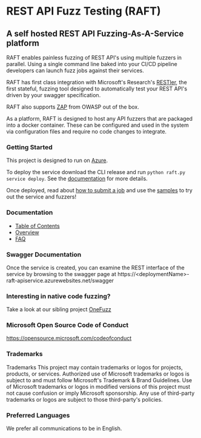 # REST API Fuzz Testing (RAFT)

## A self hosted REST API Fuzzing-As-A-Service platform 
RAFT enables painless fuzzing of REST API's using multiple fuzzers in parallel. Using a single command line
baked into your CI/CD pipeline developers can launch fuzz jobs against their services.
  
RAFT has first class integration with Microsoft's Research's [RESTler](https://github.com/microsoft/restler-fuzzer), the first stateful, 
fuzzing tool designed to automatically test your REST API's driven by your swagger specification.

RAFT also supports [ZAP](https://www.zaproxy.org/) from OWASP out of the box.

As a platform, RAFT is designed to host any API fuzzers that are packaged into a docker container. 
These can be configured and used in the system via configuration files and require no code changes to integrate.

### Getting Started
This project is designed to run on [Azure](https://azure.microsoft.com). 

To deploy the service download the CLI release and run `python raft.py service deploy`. See
the [documentation](docs/how-to-deploy.md) for more details.

Once deployed, read about [how to submit a job](docs/how-to-submit-a-job.md) and
use the [samples](docs/samples.md) to try out the service and fuzzers!

### Documentation

* [Table of Contents](docs/index.md)
* [Overview](docs/how-it-works)
* [FAQ](docs/faq.md)

### Swagger Documentation
Once the service is created, you can examine the REST interface of the service by browsing to the swagger page at https://\<deploymentName\>-raft-apiservice.azurewebsites.net/swagger

### Interesting in native code fuzzing? 
Take a look at our sibling project [OneFuzz](https://github.com/microsoft/onefuzz)

### Microsoft Open Source Code of Conduct
https://opensource.microsoft.com/codeofconduct

### Trademarks
Trademarks This project may contain trademarks or logos for projects, products, or services. Authorized use of Microsoft trademarks or logos is subject to and must follow Microsoft's Trademark & Brand Guidelines. Use of Microsoft trademarks or logos in modified versions of this project must not cause confusion or imply Microsoft sponsorship. Any use of third-party trademarks or logos are subject to those third-party's policies.

### Preferred Languages

We prefer all communications to be in English.
